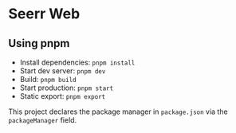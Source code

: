 # Seerr Web

## Using pnpm

- Install dependencies: `pnpm install`
- Start dev server: `pnpm dev`
- Build: `pnpm build`
- Start production: `pnpm start`
- Static export: `pnpm export`

This project declares the package manager in `package.json` via the `packageManager` field.